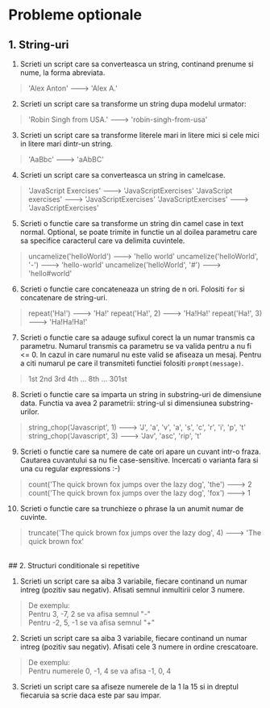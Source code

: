 # Probleme optionale

## 1. String-uri

1. Scrieti un script care sa converteasca un string, continand prenume si nume, la forma abreviata.
> 'Alex Anton' ---> 'Alex A.'

2. Scrieti un script care sa transforme un string dupa modelul urmator:
> 'Robin Singh from USA.' ---> 'robin-singh-from-usa'

3. Scrieti un script care sa transforme literele mari in litere mici si cele mici in litere mari dintr-un string.
> 'AaBbc' ---> 'aAbBC'

4. Scrieti un script care sa converteasca un string in camelcase.
> 'JavaScript Exercises' ---> 'JavaScriptExercises'
> 'JavaScript exercises' ---> 'JavaScriptExercises'
> 'JavaScriptExercises' ---> 'JavaScriptExercises'

5. Scrieti o functie care sa transforme un string din camel case in text normal. Optional, se poate trimite in functie un al doilea parametru care sa specifice caracterul care va delimita cuvintele.
> uncamelize('helloWorld') ---> 'hello world'
> uncamelize('helloWorld', '-') ---> 'hello-world'
> uncamelize('helloWorld', '#') ---> 'hello#world'

6. Scrieti o functie care concateneaza un string de n ori. Folositi `for` si concatenare de string-uri.
> repeat('Ha!') ---> 'Ha!'
> repeat('Ha!', 2) ---> 'Ha!Ha!'
> repeat('Ha!', 3) ---> 'Ha!Ha!Ha!'

7. Scrieti o functie care sa adauge sufixul corect la un numar transmis ca parametru. Numarul transmis ca parametru se va valida pentru a nu fi <= 0. In cazul in care numarul nu este valid se afiseaza un mesaj. Pentru a citi numarul pe care il transmiteti functiei folositi `prompt(message)`.
> 1st
> 2nd
> 3rd
> 4th
> ...
> 8th
> ...
> 301st

8. Scrieti o functie care sa imparta un string in substring-uri de dimensiune data. Functia va avea 2 parametrii: string-ul si dimensiunea substring-urilor.
> string_chop('Javascript', 1) ---> 'J', 'a', 'v', 'a', 's', 'c', 'r', 'i', 'p', 't'
> string_chop('Javascript', 3) ---> 'Jav', 'asc', 'rip', 't'

9. Scrieti o functie care sa numere de cate ori apare un cuvant intr-o fraza. Cautarea cuvantului sa nu fie case-sensitive. Incercati o varianta fara si una cu regular expressions :-)
> count('The quick brown fox jumps over the lazy dog', 'the') ---> 2
> count('The quick brown fox jumps over the lazy dog', 'fox') ---> 1

10. Scrieti o functie care sa trunchieze o phrase la un anumit numar de cuvinte.
> truncate('The quick brown fox jumps over the lazy dog', 4) ---> 'The quick brown fox'

<br>
## 2. Structuri conditionale si repetitive

1. Scrieti un script care sa aiba 3 variabile, fiecare continand un numar intreg (pozitiv sau negativ). Afisati semnul inmultirii celor 3 numere.
> De exemplu:<br>
> Pentru 3, -7, 2 se va afisa semnul "-"<br>
> Pentru -2, 5, -1 se va afisa semnul "+"

2. Scrieti un script care sa aiba 3 variabile, fiecare continand un numar intreg (pozitiv sau negativ). Afisati cele 3 numere in ordine crescatoare.
> De exemplu:<br>
> Pentru numerele 0, -1, 4 se va afisa -1, 0, 4

3. Scrieti un script care sa afiseze numerele de la 1 la 15 si in dreptul fiecaruia sa scrie daca este par sau impar.
